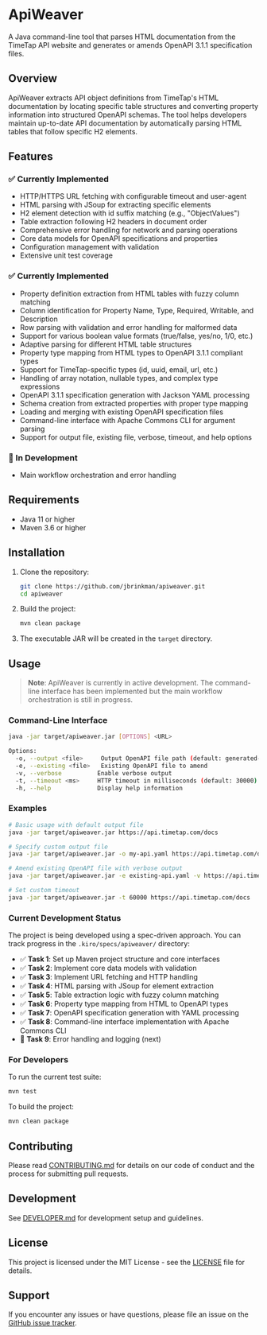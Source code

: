 # ApiWeaver

A Java command-line tool that parses HTML documentation from the TimeTap API website and generates or amends OpenAPI 3.1.1 specification files.

## Overview

ApiWeaver extracts API object definitions from TimeTap's HTML documentation by locating specific table structures and converting property information into structured OpenAPI schemas. The tool helps developers maintain up-to-date API documentation by automatically parsing HTML tables that follow specific H2 elements.

## Features

### ✅ Currently Implemented

- HTTP/HTTPS URL fetching with configurable timeout and user-agent
- HTML parsing with JSoup for extracting specific elements
- H2 element detection with id suffix matching (e.g., "ObjectValues")
- Table extraction following H2 headers in document order
- Comprehensive error handling for network and parsing operations
- Core data models for OpenAPI specifications and properties
- Configuration management with validation
- Extensive unit test coverage

### ✅ Currently Implemented

- Property definition extraction from HTML tables with fuzzy column matching
- Column identification for Property Name, Type, Required, Writable, and Description
- Row parsing with validation and error handling for malformed data
- Support for various boolean value formats (true/false, yes/no, 1/0, etc.)
- Adaptive parsing for different HTML table structures
- Property type mapping from HTML types to OpenAPI 3.1.1 compliant types
- Support for TimeTap-specific types (id, uuid, email, url, etc.)
- Handling of array notation, nullable types, and complex type expressions
- OpenAPI 3.1.1 specification generation with Jackson YAML processing
- Schema creation from extracted properties with proper type mapping
- Loading and merging with existing OpenAPI specification files
- Command-line interface with Apache Commons CLI for argument parsing
- Support for output file, existing file, verbose, timeout, and help options

### 🚧 In Development

- Main workflow orchestration and error handling

## Requirements

- Java 11 or higher
- Maven 3.6 or higher

## Installation

1. Clone the repository:

   ```bash
   git clone https://github.com/jbrinkman/apiweaver.git
   cd apiweaver
   ```

2. Build the project:

   ```bash
   mvn clean package
   ```

3. The executable JAR will be created in the `target` directory.

## Usage

> **Note**: ApiWeaver is currently in active development. The command-line interface has been implemented but the main workflow orchestration is still in progress.

### Command-Line Interface

```bash
java -jar target/apiweaver.jar [OPTIONS] <URL>

Options:
  -o, --output <file>     Output OpenAPI file path (default: generated-api.yaml)
  -e, --existing <file>   Existing OpenAPI file to amend
  -v, --verbose          Enable verbose output
  -t, --timeout <ms>     HTTP timeout in milliseconds (default: 30000)
  -h, --help             Display help information
```

### Examples

```bash
# Basic usage with default output file
java -jar target/apiweaver.jar https://api.timetap.com/docs

# Specify custom output file
java -jar target/apiweaver.jar -o my-api.yaml https://api.timetap.com/docs

# Amend existing OpenAPI file with verbose output
java -jar target/apiweaver.jar -e existing-api.yaml -v https://api.timetap.com/docs

# Set custom timeout
java -jar target/apiweaver.jar -t 60000 https://api.timetap.com/docs
```

### Current Development Status

The project is being developed using a spec-driven approach. You can track progress in the `.kiro/specs/apiweaver/` directory:

- ✅ **Task 1**: Set up Maven project structure and core interfaces
- ✅ **Task 2**: Implement core data models with validation  
- ✅ **Task 3**: Implement URL fetching and HTTP handling
- ✅ **Task 4**: HTML parsing with JSoup for element extraction
- ✅ **Task 5**: Table extraction logic with fuzzy column matching
- ✅ **Task 6**: Property type mapping from HTML to OpenAPI types
- ✅ **Task 7**: OpenAPI specification generation with YAML processing
- ✅ **Task 8**: Command-line interface implementation with Apache Commons CLI
- 🚧 **Task 9**: Error handling and logging (next)

### For Developers

To run the current test suite:

```bash
mvn test
```

To build the project:

```bash
mvn clean package
```

## Contributing

Please read [CONTRIBUTING.md](CONTRIBUTING.md) for details on our code of conduct and the process for submitting pull requests.

## Development

See [DEVELOPER.md](DEVELOPER.md) for development setup and guidelines.

## License

This project is licensed under the MIT License - see the [LICENSE](LICENSE) file for details.

## Support

If you encounter any issues or have questions, please file an issue on the [GitHub issue tracker](https://github.com/jbrinkman/apiweaver/issues).
